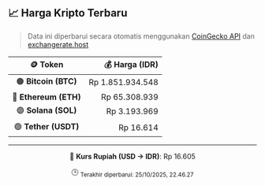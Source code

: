 

<!-- HARGA_KRIPTO -->
## 📈 Harga Kripto Terbaru

> Data ini diperbarui secara otomatis menggunakan [CoinGecko API](https://www.coingecko.com/) dan [exchangerate.host](https://exchangerate.host/)

<div align="center">

| 🪙 Token | 💰 Harga (IDR) |
|:------:|---------------:|
| 🟠 **Bitcoin (BTC)**   | Rp 1.851.934.548 |
| 🔵 **Ethereum (ETH)**  | Rp 65.308.939 |
| 🟣 **Solana (SOL)**    | Rp 3.193.969 |
| 🟢 **Tether (USDT)**   | Rp 16.614 |

---

💱 **Kurs Rupiah (USD → IDR)**: Rp 16.605

🕒 <sub>Terakhir diperbarui: 25/10/2025, 22.46.27</sub>

</div>
<!-- /HARGA_KRIPTO -->